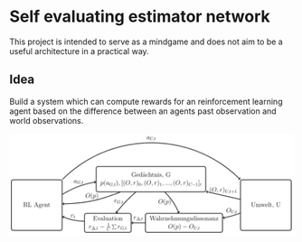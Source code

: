 # Self evaluating estimator network

This project is intended to serve as a mindgame and does not aim to be a useful architecture in a practical way.

## Idea

Build a system which can compute rewards for an reinforcement learning agent based on the difference between an agents past observation and world observations.

![Self Evaluating Estimator Network](docs/images/SEE.png)